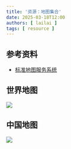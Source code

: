 ```yaml
---
title: '资源：地图集合'
date: 2025-03-18T12:00
authors: [ lailai ]
tags: [ resource ]
---
```


<!-- truncate -->

## 参考资料

- [标准地图服务系统](http://bzdt.ch.mnr.gov.cn/index.html)

## 世界地图

![](assets/世界地图.jpg)

## 中国地图

![](assets/中国地图.jpg)
